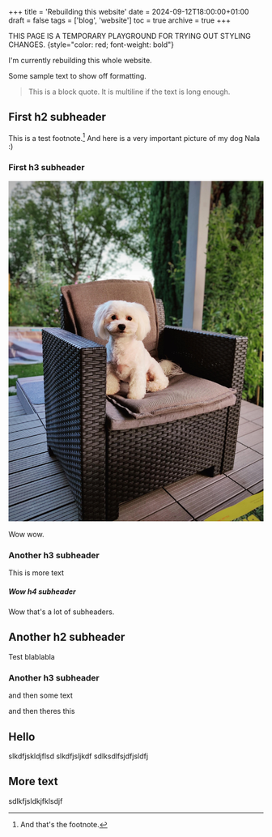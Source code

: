 +++
title = 'Rebuilding this website'
date = 2024-09-12T18:00:00+01:00
draft = false
tags = ['blog', 'website']
toc = true
archive = true
+++

THIS PAGE IS A TEMPORARY PLAYGROUND FOR TRYING OUT STYLING CHANGES.
{style="color: red; font-weight: bold"}

I'm currently rebuilding this whole website.

<!--more-->
Some sample text to show off formatting.

> This is a block quote.
> It is multiline if the text is long enough.

## First h2 subheader

This is a test footnote.[^1] And here is a very important picture of my dog Nala :)

### First h3 subheader

![My dog Nala](nala.jpg)

Wow wow.

### Another h3 subheader

This is more text

##### Wow h4 subheader

Wow that's a lot of subheaders.

## Another h2 subheader

Test blablabla

### Another h3 subheader

and then some text

and then theres this

## Hello

slkdfjskldjflsd
slkdfjsljkdf
sdlksdlfsjdfjsldfj

## More text

sdlkfjsldkjfklsdjf


[^1]: And that's the footnote.
[^2]: This is the second footnote.